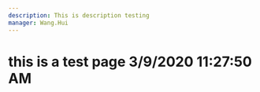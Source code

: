 ```yaml
---
description: This is description testing
manager: Wang.Hui
---
```

# this is a test page 3/9/2020 11:27:50 AM
